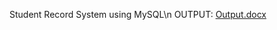 Student Record System using MySQL\n
OUTPUT:
[Output.docx](https://github.com/user-attachments/files/17146518/Output.docx)

